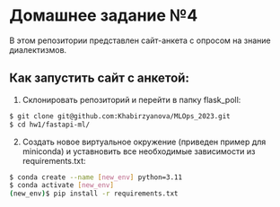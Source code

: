 # Домашнее задание №4 

В этом репозитории представлен сайт-анкета с опросом на знание диалектизмов.

## Как запустить сайт с анкетой:

1. Склонировать репозиторий и перейти в папку flask_poll:

```bash
$ git clone git@github.com:Khabirzyanova/MLOps_2023.git
$ cd hw1/fastapi-ml/
```

2. Создать новое виртуальное окружение (приведен пример для miniconda) и уставновить все необходимые зависимости из requirements.txt:
```bash
$ conda create --name [new_env] python=3.11
$ conda activate [new_env]
(new_env)$ pip install -r requirements.txt

